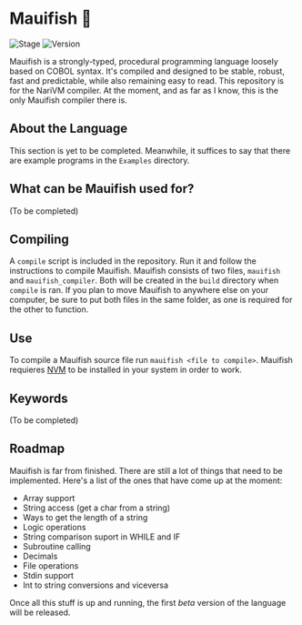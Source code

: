 

# Mauifish 🐠 

![Stage](https://img.shields.io/badge/stage-alpha-yellow.svg) ![Version](https://img.shields.io/badge/version-0.5-blue.svg)

Mauifish is a strongly-typed, procedural programming language loosely based on COBOL syntax. It's compiled and designed to be stable, robust, fast and predictable, while also remaining easy to read. This repository is for the NariVM compiler. At the moment, and as far as I know, this is the only Mauifish compiler there is.

## About the Language
This section is yet to be completed. Meanwhile, it suffices to say that there are example programs in the `Examples` directory.

## What can be Mauifish used for?
(To be completed)

## Compiling
A `compile` script is included in the repository. Run it and follow the instructions to compile Mauifish. Mauifish consists of two files, `mauifish` and `mauifish_compiler`. Both will be created in the `build` directory when `compile` is ran. If you plan to move Mauifish to anywhere else on your computer, be sure to put both files in the same folder, as one is required for the other to function.

## Use
To compile a Mauifish source file run `mauifish <file to compile>`. Mauifish requieres [NVM](https://github.com/narivm) to be installed in your system in order to work.

## Keywords
(To be completed)

## Roadmap
Mauifish is far from finished. There are still a lot of things that need to be implemented. Here's a list of the ones that have come up at the moment:
 
 * Array support
 * String access (get a char from a string)
 * Ways to get the length of a string
 * Logic operations
 * String comparison suport in WHILE and IF
 * Subroutine calling
 * Decimals
 * File operations
 * Stdin support
 * Int to string conversions and viceversa

Once all this stuff is up and running, the first _beta_ version of the language will be released.
